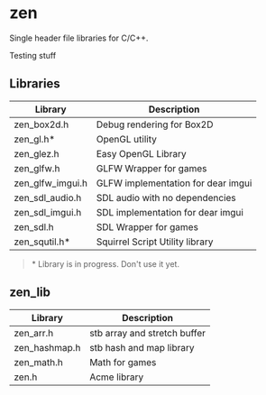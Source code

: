 # zen
Single header file libraries for C/C++.

Testing stuff


## Libraries

Library | Description
------------ | -------------
zen_box2d.h| Debug rendering for Box2D
zen_gl.h* | OpenGL utility
zen_glez.h | Easy OpenGL Library
zen_glfw.h | GLFW Wrapper for games
zen_glfw_imgui.h | GLFW implementation for dear imgui
zen_sdl_audio.h | SDL audio with no dependencies
zen_sdl_imgui.h | SDL implementation for dear imgui
zen_sdl.h | SDL Wrapper for games
zen_squtil.h* | Squirrel Script Utility library
> \* Library is in progress.  Don't use it yet.

## zen_lib
Library | Description
------------ | -------------
zen_arr.h| stb array and stretch buffer
zen_hashmap.h | stb hash and map library
zen_math.h | Math for games
zen.h | Acme library
